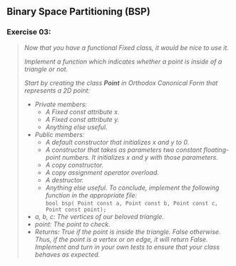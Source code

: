 ## Binary Space Partitioning (BSP)
### Exercise 03:
> <i>Now that you have a functional Fixed class, it would be nice to use it.
> 
> Implement a function which indicates whether a point is inside of a triangle or not.
>
> Start by creating the class <b>Point</b> in Orthodox Canonical Form that represents
a 2D point:
> * Private members:
>   * A Fixed const attribute x.
>   * A Fixed const attribute y.
>   * Anything else useful.
> * Public members:
>   * A default constructor that initializes x and y to 0.
>   * A constructor that takes as parameters two constant floating-point numbers.
It initializes x and y with those parameters.
>   * A copy constructor.
>   * A copy assignment operator overload.
>   * A destructor.
>   * Anything else useful.
> To conclude, implement the following function in the appropriate file:<br>
> </i>`bool bsp( Point const a, Point const b, Point const c, Point const point);`<i>
> * a, b, c: The vertices of our beloved triangle.
> * point: The point to check.
> * Returns: True if the point is inside the triangle. False otherwise.
Thus, if the point is a vertex or on edge, it will return False.
> Implement and turn in your own tests to ensure that your class behaves as expected.</i>